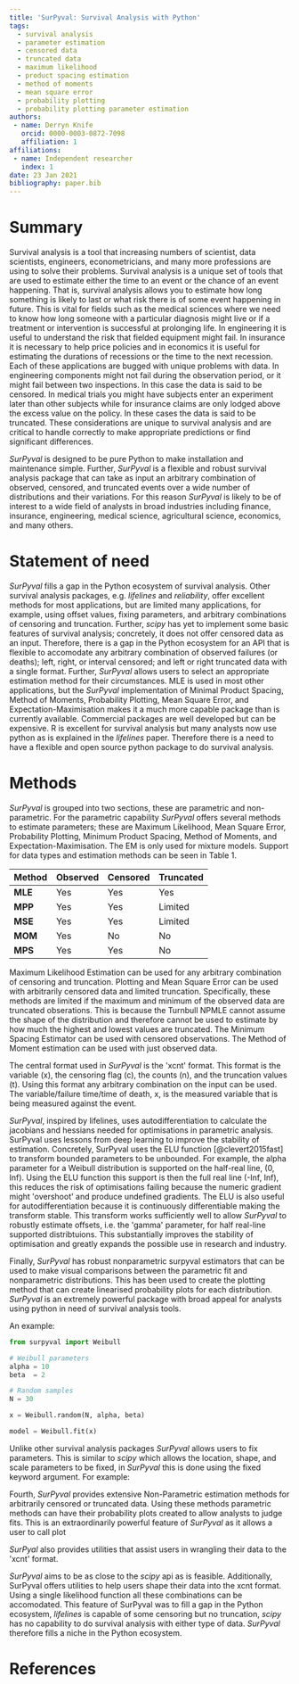 ```yaml
---
title: 'SurPyval: Survival Analysis with Python'
tags:
  - survival analysis
  - parameter estimation
  - censored data
  - truncated data
  - maximum likelihood
  - product spacing estimation
  - method of moments
  - mean square error
  - probability plotting
  - probability plotting parameter estimation
authors:
 - name: Derryn Knife
   orcid: 0000-0003-0872-7098 
   affiliation: 1
affiliations:
 - name: Independent researcher
   index: 1
date: 23 Jan 2021
bibliography: paper.bib
---
```


# Summary

Survival analysis is a tool that increasing numbers of scientist, data scientists, engineers, econometricians, and many more professions are using to solve their problems. Survival analysis is a unique set of tools that are used to estimate either the time to an event or the chance of an event happening. That is, survival analysis allows you to estimate how long something is likely to last or what risk there is of some event happening in future. This is vital for fields such as the medical sciences where we need to know how long someone with a particular diagnosis might live or if a treatment or intervention is successful at prolonging life. In engineering it is useful to understand the risk that fielded equipment might fail. In insurance it is necessary to help price policies and in economics it is useful for estimating the durations of recessions or the time to the next recession. Each of these applications are bugged with unique problems with data. In engineering components might not fail during the observation period, or it might fail between two inspections. In this case the data is said to be censored. In medical trials you might have subjects enter an experiment later than other subjects while for insurance claims are only lodged above the excess value on the policy. In these cases the data is said to be truncated. These considerations are unique to survival analysis and are critical to handle correctly to make appropriate predictions or find significant differences.

*SurPyval* is designed to be pure Python to make installation and maintenance simple. Further, *SurPyval* is a flexible and robust survival analysis package that can take as input an arbitrary combination of observed, censored, and truncated events over a wide number of distributions and their variations. For this reason *SurPyval* is likely to be of interest to a wide field of analysts in broad industries including finance, insurance, engineering, medical science, agricultural science, economics, and many others.

# Statement of need

*SurPyval* fills a gap in the Python ecosystem of survival analysis. Other survival analysis packages, e.g. *lifelines* and *reliability*, offer excellent methods for most applications, but are limited many applications, for example, using offset values, fixing parameters, and arbitrary combinations of censoring and truncation. Further, *scipy* has yet to implement some basic features of survival analysis; concretely, it does not offer censored data as an input. Therefore, there is a gap in the Python ecosystem for an API that is flexible to accomodate any arbitrary combination of observed failures (or deaths); left, right, or interval censored; and left or right truncated data with a single format. Further, *SurPyval* allows users to select an appropriate estimation method for their circumstances. MLE is used in most other applications, but the *SurPyval* implementation of Minimal Product Spacing, Method of Moments, Probability Plotting, Mean Square Error, and Expectation-Maximisation makes it a much more capable package than is currently available. Commercial packages are well developed but can be expensive. R is excellent for survival analysis but many analysts now use python as is explained in the *lifelines* paper. Therefore there is a need to have a flexible and open source python package to do survival analysis.

# Methods

*SurPyval* is grouped into two sections, these are parametric and non-parametric. For the parametric capability *SurPyval* offers several methods to estimate parameters; these are Maximum Likelihood, Mean Square Error, Probability Plotting, Minimum Product Spacing, Method of Moments, and Expectation-Maximisation. The EM is only used for mixture models. Support for data types and estimation methods can be seen in Table 1.

| Method | Observed | Censored | Truncated |
| ------ |-----|------|------|
| **MLE** | Yes | Yes | Yes |
| **MPP** | Yes | Yes | Limited |
| **MSE** | Yes | Yes | Limited |
| **MOM** | Yes | No | No |
| **MPS** | Yes | Yes | No |


Maximum Likelihood Estimation can be used for any arbitrary combination of censoring and truncation. Plotting and Mean Square Error can be used with arbitrarily censored data and limited truncation. Specifically, these methods are limited if the maximum and minimum of the observed data are truncated obserations. This is because the Turnbull NPMLE cannot assume the shape of the distribution and therefore cannot be used to estimate by how much the highest and lowest values are truncated. The Minimum Spacing Estimator can be used with censored observations. The Method of Moment estimation can be used with just observed data.

The central format used in *SurPyval* is the 'xcnt' format. This format is the variable (x), the censoring flag (c), the counts (n), and the truncation values (t). Using this format any arbitrary combination on the input can be used. The variable/failure time/time of death, x, is the measured variable that is being measured against the event.


*SurPyval*, inspired by lifelines, uses autodifferentiation to calculate the jacobians and hessians needed for optimisations in parametric analysis. SurPyval uses lessons from deep learning to improve the stability of estimation. Concretely, SurPyval uses the ELU function [@clevert2015fast] to transform bounded parameters to be unbounded. For example, the alpha parameter for a Weibull distribution is supported on the half-real line, (0, Inf). Using the ELU function this support is then the full real line (-Inf, Inf), this reduces the risk of optimisations failing because the numeric gradient might 'overshoot' and produce undefined gradients. The ELU is also useful for autodifferentiation because it is continuously differentiable making the transform stable. This transform works sufficiently well to allow *SurPyval* to robustly estimate offsets, i.e. the 'gamma' parameter, for half real-line supported distribtuions. This substantially improves the stability of optimisation and greatly expands the possible use in research and industry.

Finally, *SurPyval* has robust nonparametric surpyval estimators that can be used to make visual comparisons between the parametric fit and nonparametric distributions. This has been used to create the plotting method that can create linearised probability plots for each distribution. *SurPyval* is an extremely powerful package with broad appeal for analysts using python in need of survival analysis tools.

An example:

```python
from surpyval import Weibull

# Weibull parameters
alpha = 10
beta  = 2

# Random samples
N = 30

x = Weibull.random(N, alpha, beta)

model = Weibull.fit(x)
```

Unlike other survival analysis packages *SurPyval* allows users to fix parameters. This is similar to *scipy* which allows the location, shape, and scale parameters to be fixed, in *SurPyval* this is done using the fixed keyword argument. For example:


Fourth, *SurPyval* provides extensive Non-Parametric estimation methods for arbitrarily censored or truncated data. Using these methods parametric methods can have their probability plots created to allow analysts to judge fits. This is an extraordinarily powerful feature of *SurPyval* as it allows a user to call plot 

*SurPyal* also provides utilities that assist users in wrangling their data to the 'xcnt' format.

*SurPyval* aims to be as close to the *scipy* api as is feasible. Additionally, SurPyval offers utilities to help users shape their data into the xcnt format. Using a single likelihood function all these combinations can be accomodated. This feature of SurPyval was to fill a gap in the Python ecosystem, *lifelines* is capable of some censoring but no truncation, *scipy* has no capability to do survival analysis with either type of data. *SurPyval* therefore fills a niche in the Python ecosystem.

# References
